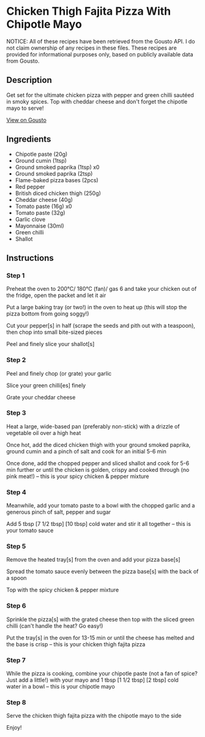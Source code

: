 # Chicken Thigh Fajita Pizza With Chipotle Mayo

NOTICE: All of these recipes have been retrieved from the Gousto API. I do not claim ownership of any recipes in these files. These recipes are provided for informational purposes only, based on publicly available data from Gousto.

## Description

Get set for the ultimate chicken pizza with pepper and green chilli sautéed in smoky spices. Top with cheddar cheese and don't forget the chipotle mayo to serve!

[View on Gousto](https://www.gousto.co.uk/recipes/cookbook/chicken-thigh-fajita-pizza-with-chipotle-mayo)

## Ingredients

- Chipotle paste (20g)
- Ground cumin (1tsp)
- Ground smoked paprika (1tsp) x0
- Ground smoked paprika (2tsp)
- Flame-baked pizza bases (2pcs)
- Red pepper
- British diced chicken thigh (250g)
- Cheddar cheese (40g)
- Tomato paste (16g) x0
- Tomato paste (32g)
- Garlic clove
- Mayonnaise (30ml)
- Green chilli
- Shallot

## Instructions


### Step 1

Preheat the oven to 200°C/ 180°C (fan)/ gas 6 and take your chicken out of the fridge, open the packet and let it air

Put a large baking tray (or two!) in the oven to heat up (this will stop the pizza bottom from going soggy!)

Cut your pepper[s] in half (scrape the seeds and pith out with a teaspoon), then chop into small bite-sized pieces

Peel and finely slice your shallot[s]


### Step 2

Peel and finely chop (or grate) your garlic

Slice your green chilli[es] finely

Grate your cheddar cheese


### Step 3

Heat a large, wide-based pan (preferably non-stick) with a drizzle of vegetable oil over a high heat

Once hot, add the diced chicken thigh with your ground smoked paprika, ground cumin and a pinch of salt and cook for an initial 5-6 min

Once done, add the chopped pepper and sliced shallot and cook for 5-6 min further or until the chicken is golden, crispy and cooked through (no pink meat!) – this is your spicy chicken & pepper mixture


### Step 4

Meanwhile, add your tomato paste to a bowl with the chopped garlic and a generous pinch of salt, pepper and sugar

Add 5 tbsp <span class="text-purple">[7 1/2 tbsp] </span><span class="text-danger">[10 tbsp]</span> cold water and stir it all together – this is your tomato sauce


### Step 5

Remove the heated tray[s] from the oven and add your pizza base[s]

Spread the tomato sauce evenly between the pizza base[s] with the back of a spoon

Top with the spicy chicken & pepper mixture


### Step 6

Sprinkle the pizza[s] with the grated cheese then top with the sliced green chilli (can't handle the heat? Go easy!)

Put the tray[s] in the oven for 13-15 min or until the cheese has melted and the base is crisp – this is your chicken thigh fajita pizza


### Step 7

While the pizza is cooking, combine your chipotle paste (not a fan of spice? Just add a little!) with your mayo and 1 tbsp <span class="text-purple">[1 1/2 tbsp]</span> <span class="text-danger">[2 tbsp]</span> cold water in a bowl – this is your chipotle mayo

### Step 8

Serve the chicken thigh fajita pizza with the chipotle mayo to the side

Enjoy!

